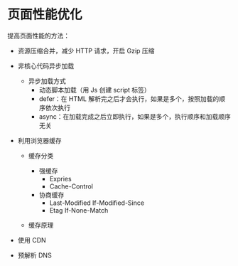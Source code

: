 # 页面性能优化

提高页面性能的方法：

- 资源压缩合并，减少 HTTP 请求，开启 Gzip 压缩

- 非核心代码异步加载

  - 异步加载方式
    - 动态脚本加载（用 Js 创建 script 标签）
    - defer：在 HTML 解析完之后才会执行，如果是多个，按照加载的顺序依次执行
    - async：在加载完成之后立即执行，如果是多个，执行顺序和加载顺序无关

- 利用浏览器缓存

  - 缓存分类

    - 强缓存
      - Expries
      - Cache-Control
    - 协商缓存
      - Last-Modified If-Modified-Since
      - Etag If-None-Match

  - 缓存原理

- 使用 CDN

- 预解析 DNS
